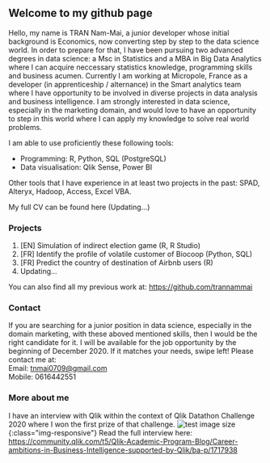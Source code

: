 ## Welcome to my github page

Hello, my name is TRAN Nam-Mai, a junior developer whose initial background is Economics, now converting step by step to the data science world. In order to prepare for that, I have been pursuing two advanced degrees in data science: a Msc in Statistics and a MBA in Big Data Analytics where I can acquire neccessary statistics knowledge, programming skills and business acumen. Currently I am working at Micropole, France as a developer (in apprenticeship / alternance) in the Smart analytics team where I have opportunity to be involved in diverse projects in data analysis and business intelligence. I am strongly interested in data science, especially in the marketing domain, and would love to have an opportunity to step in this world where I can apply my knowledge to solve real world problems.

I am able to use proficiently these following tools:

- Programming: R, Python, SQL (PostgreSQL)
- Data visualisation: Qlik Sense, Power BI

Other tools that I have experience in at least two projects in the past: SPAD, Alteryx, Hadoop, Access, Excel VBA.

My full CV can be found here (Updating...)

### Projects
1. [EN] Simulation of indirect election game (R, R Studio)
2. [FR] Identify the profile of volatile customer of Biocoop (Python, SQL)
3. [FR] Predict the country of destination of Airbnb users (R)
4. Updating...

You can also find all my previous work at: https://github.com/trannammai

### Contact

If you are searching for a junior position in data science, especially in the domain marketing, with these aboved mentioned skills, then I would be the right candidate for it. I will be available for the job opportunity by the beginning of December 2020. If it matches your needs, swipe left! Please contact me at: <br/>
Email: tnmai0709@gmail.com <br/>
Mobile: 0616442551<br/>

### More about me

I have an interview with Qlik within the context of Qlik Datathon Challenge 2020 where I won the first prize of that challenge. 
![test image size](https://i.ibb.co/hLfjbBF/Qlik-Interview.png){:class="img-responsive"}
Read the full interview here: https://community.qlik.com/t5/Qlik-Academic-Program-Blog/Career-ambitions-in-Business-Intelligence-supported-by-Qlik/ba-p/1717938

